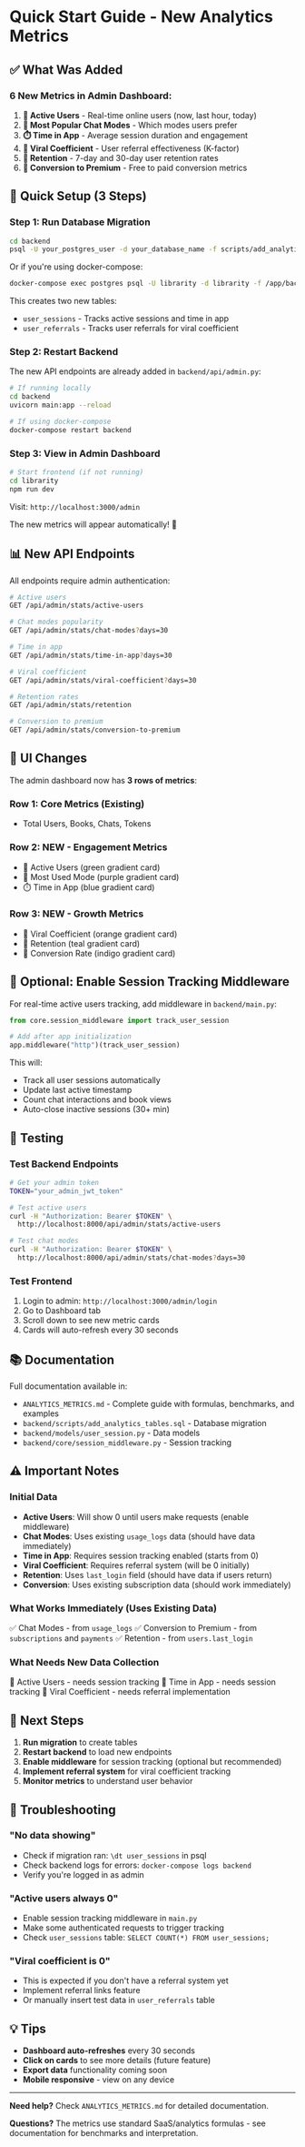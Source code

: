 # Quick Start Guide - New Analytics Metrics

## ✅ What Was Added

### 6 New Metrics in Admin Dashboard:

1. **👥 Active Users** - Real-time online users (now, last hour, today)
2. **💬 Most Popular Chat Modes** - Which modes users prefer
3. **⏱️ Time in App** - Average session duration and engagement
4. **🚀 Viral Coefficient** - User referral effectiveness (K-factor)
5. **🔄 Retention** - 7-day and 30-day user retention rates
6. **💎 Conversion to Premium** - Free to paid conversion metrics

## 🚀 Quick Setup (3 Steps)

### Step 1: Run Database Migration
```bash
cd backend
psql -U your_postgres_user -d your_database_name -f scripts/add_analytics_tables.sql
```

Or if you're using docker-compose:
```bash
docker-compose exec postgres psql -U librarity -d librarity -f /app/backend/scripts/add_analytics_tables.sql
```

This creates two new tables:
- `user_sessions` - Tracks active sessions and time in app
- `user_referrals` - Tracks user referrals for viral coefficient

### Step 2: Restart Backend
The new API endpoints are already added in `backend/api/admin.py`:
```bash
# If running locally
cd backend
uvicorn main:app --reload

# If using docker-compose
docker-compose restart backend
```

### Step 3: View in Admin Dashboard
```bash
# Start frontend (if not running)
cd librarity
npm run dev
```

Visit: `http://localhost:3000/admin`

The new metrics will appear automatically! 🎉

## 📊 New API Endpoints

All endpoints require admin authentication:

```bash
# Active users
GET /api/admin/stats/active-users

# Chat modes popularity
GET /api/admin/stats/chat-modes?days=30

# Time in app
GET /api/admin/stats/time-in-app?days=30

# Viral coefficient
GET /api/admin/stats/viral-coefficient?days=30

# Retention rates
GET /api/admin/stats/retention

# Conversion to premium
GET /api/admin/stats/conversion-to-premium
```

## 🎨 UI Changes

The admin dashboard now has **3 rows of metrics**:

### Row 1: Core Metrics (Existing)
- Total Users, Books, Chats, Tokens

### Row 2: NEW - Engagement Metrics
- 👥 Active Users (green gradient card)
- 💬 Most Used Mode (purple gradient card)
- ⏱️ Time in App (blue gradient card)

### Row 3: NEW - Growth Metrics
- 🚀 Viral Coefficient (orange gradient card)
- 🔄 Retention (teal gradient card)
- 💎 Conversion Rate (indigo gradient card)

## 📝 Optional: Enable Session Tracking Middleware

For real-time active users tracking, add middleware in `backend/main.py`:

```python
from core.session_middleware import track_user_session

# Add after app initialization
app.middleware("http")(track_user_session)
```

This will:
- Track all user sessions automatically
- Update last active timestamp
- Count chat interactions and book views
- Auto-close inactive sessions (30+ min)

## 🧪 Testing

### Test Backend Endpoints
```bash
# Get your admin token
TOKEN="your_admin_jwt_token"

# Test active users
curl -H "Authorization: Bearer $TOKEN" \
  http://localhost:8000/api/admin/stats/active-users

# Test chat modes
curl -H "Authorization: Bearer $TOKEN" \
  http://localhost:8000/api/admin/stats/chat-modes?days=30
```

### Test Frontend
1. Login to admin: `http://localhost:3000/admin/login`
2. Go to Dashboard tab
3. Scroll down to see new metric cards
4. Cards will auto-refresh every 30 seconds

## 📚 Documentation

Full documentation available in:
- `ANALYTICS_METRICS.md` - Complete guide with formulas, benchmarks, and examples
- `backend/scripts/add_analytics_tables.sql` - Database migration
- `backend/models/user_session.py` - Data models
- `backend/core/session_middleware.py` - Session tracking

## ⚠️ Important Notes

### Initial Data
- **Active Users**: Will show 0 until users make requests (enable middleware)
- **Chat Modes**: Uses existing `usage_logs` data (should have data immediately)
- **Time in App**: Requires session tracking enabled (starts from 0)
- **Viral Coefficient**: Requires referral system (will be 0 initially)
- **Retention**: Uses `last_login` field (should have data if users return)
- **Conversion**: Uses existing subscription data (should work immediately)

### What Works Immediately (Uses Existing Data)
✅ Chat Modes - from `usage_logs`
✅ Conversion to Premium - from `subscriptions` and `payments`
✅ Retention - from `users.last_login`

### What Needs New Data Collection
🔄 Active Users - needs session tracking
🔄 Time in App - needs session tracking
🔄 Viral Coefficient - needs referral implementation

## 🎯 Next Steps

1. **Run migration** to create tables
2. **Restart backend** to load new endpoints
3. **Enable middleware** for session tracking (optional but recommended)
4. **Implement referral system** for viral coefficient tracking
5. **Monitor metrics** to understand user behavior

## 🐛 Troubleshooting

### "No data showing"
- Check if migration ran: `\dt user_sessions` in psql
- Check backend logs for errors: `docker-compose logs backend`
- Verify you're logged in as admin

### "Active users always 0"
- Enable session tracking middleware in `main.py`
- Make some authenticated requests to trigger tracking
- Check `user_sessions` table: `SELECT COUNT(*) FROM user_sessions;`

### "Viral coefficient is 0"
- This is expected if you don't have a referral system yet
- Implement referral links feature
- Or manually insert test data in `user_referrals` table

## 💡 Tips

- **Dashboard auto-refreshes** every 30 seconds
- **Click on cards** to see more details (future feature)
- **Export data** functionality coming soon
- **Mobile responsive** - view on any device

---

**Need help?** Check `ANALYTICS_METRICS.md` for detailed documentation.

**Questions?** The metrics use standard SaaS/analytics formulas - see documentation for benchmarks and interpretation.
